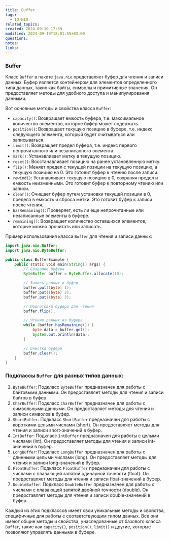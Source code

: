```yaml
---
title: Buffer
tags:
  - IO-NIO
related_topics: 
created: 2024-09-10 17:59
modified: 2024-09-10T18:01:55+03:00
questions: 
notes: 
links: 
---
```

### Buffer

Класс `Buffer` в пакете `java.nio` представляет буфер для чтения и записи данных. Буфер является контейнером для элементов определенного типа данных, таких как байты, символы и примитивные значения. Он предоставляет методы для удобного доступа и манипулирования данными.

Вот основные методы и свойства класса `Buffer`:

- `capacity()`: Возвращает емкость буфера, т.е. максимальное количество элементов, которое буфер может содержать.
- `position()`: Возвращает текущую позицию в буфере, т.е. индекс следующего элемента, который будет считываться или записываться.
- `limit()`: Возвращает предел буфера, т.е. индекс первого непрочитанного или незаписанного элемента.
- `mark()`: Устанавливает метку в текущую позицию.
- `reset()`: Восстанавливает позицию на ранее установленную метку.
- `flip()`: Меняет предел с текущей позиции на текущую позицию, а текущую позицию на 0. Это готовит буфер к чтению после записи.
- `rewind()`: Устанавливает текущую позицию в 0, сохраняя предел и емкость неизменными. Это готовит буфер к повторному чтению или записи.
- `clear()`: Очищает буфер путем установки текущей позиции в 0, предела в емкость и сброса метки. Это готовит буфер к записи после чтения.
- `hasRemaining()`: Проверяет, есть ли еще непрочитанные или незаписанные элементы в буфере.
- `remaining()`: Возвращает количество оставшихся элементов, которые можно прочитать или записать.

Пример использования класса `Buffer` для чтения и записи данных:

```Java
import java.nio.Buffer;
import java.nio.ByteBuffer;

public class BufferExample {
    public static void main(String[] args) {
        // Создание буфера
        ByteBuffer buffer = ByteBuffer.allocate(10);

        // Запись данных в буфер
        buffer.put((byte) 1);
        buffer.put((byte) 2);
        buffer.put((byte) 3);

        // Подготовка буфера для чтения
        buffer.flip();

        // Чтение данных из буфера
        while (buffer.hasRemaining()) {
            byte data = buffer.get();
            System.out.println(data);
        }

        // Очистка буфера
        buffer.clear();
    }
}
```

### Подклассы `Buffer` для разных типов данных:

1. `ByteBuffer`: Подкласс `ByteBuffer` предназначен для работы с байтовыми данными. Он предоставляет методы для чтения и записи байтов в буфер.
2. `CharBuffer`: Подкласс `CharBuffer` предназначен для работы с символьными данными. Он предоставляет методы для чтения и записи символов в буфер.
3. `ShortBuffer`: Подкласс `ShortBuffer` предназначен для работы с короткими целыми числами (short). Он предоставляет методы для чтения и записи short-значений в буфер.
4. `IntBuffer`: Подкласс `IntBuffer` предназначен для работы с целыми числами (int). Он предоставляет методы для чтения и записи int-значений в буфер.
5. `LongBuffer`: Подкласс `LongBuffer` предназначен для работы с длинными целыми числами (long). Он предоставляет методы для чтения и записи long-значений в буфер.
6. `FloatBuffer`: Подкласс `FloatBuffer` предназначен для работы с числами с плавающей запятой одинарной точности (float). Он предоставляет методы для чтения и записи float-значений в буфер.
7. `DoubleBuffer`: Подкласс `DoubleBuffer` предназначен для работы с числами с плавающей запятой двойной точности (double). Он предоставляет методы для чтения и записи double-значений в буфер.

Каждый из этих подклассов имеет свои уникальные методы и свойства, специфичные для работы с соответствующим типом данных. Все они имеют общие методы и свойства, унаследованные от базового класса `Buffer`, такие как `capacity()`, `position()`, `limit()` и другие, которые позволяют управлять данными в буфере.